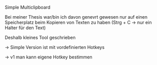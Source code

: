 Simple Multiclipboard

Bei meiner Thesis war/bin ich davon genevrt gewesen nur auf einen Speicherplatz beim Kopieren von Texten zu haben (Strg + C -> nur ein Halter für den Text)

Deshalb kleines Tool geschrieben

-> Simple Version ist mit vordefinierten Hotkeys

-> v1 man kann eigene Hotkey bestimmen 
